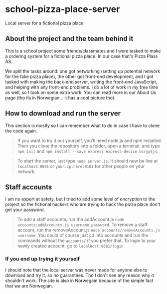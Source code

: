 # school-pizza-place-server
Local server for a fictional pizza place

## About the project and the team behind it
This is a school project some friends/classmates and I were tasked to make a ordering system for a fictional pizza place. In our case that's Pizza Plass AS.

We split the tasks around: one got networking (setting up potential network for the fake pizza place), the other got front-end development, and I got tasked with making the back-end server, writing the front-end JavaScript, and helping with any front-end problems. I do a lot of work in my free time as well, so I took on some extra work. You can read more in our About Us page (tho its in Norwegian... it has a cool picture tho).

## How to download and run the server
This section is mostly so I can remember what to do in case I have to clone the code again.
> If you want to try it out yourself, you'll need node.js and npm installed. 
> Then you clone the repository into a folder, open a terminal, and type `npm init` and `npm install --save express express-device bcryptjs`.

> To start the server, just type `node server.js`. It should now be live at `localhost:8081` or `your.ip.here:8181` for other people on your network.

## Staff accounts
I am no expert at safety, but I tried to add some level of encryption to the project so the fictional hackers who are trying to hack the pizza place don't get your password.
> To add a staff accounts, run the addAccount.js `node accounts/addAccounts.js username password`. To remove a staff account, run the removeAccount.js `node accounts/removeAccounts.js username`. You could of course just cd into accounts and run the commands without the `accounts/` if you prefer that. To login to your newly created account, go to `localhost:8081/login`

### If you end up trying it yourself
I should note that the local server was never made for anyone else to download and try it, so no guarantees. Tho I don't see any reason why it shouldn't work. The site is also in Norwegain because of the simple fact that we are Norwegian.
